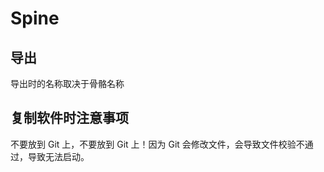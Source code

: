 # Spine
## 导出



导出时的名称取决于骨骼名称

## 复制软件时注意事项

不要放到 Git 上，不要放到 Git 上！因为 Git 会修改文件，会导致文件校验不通过，导致无法启动。


